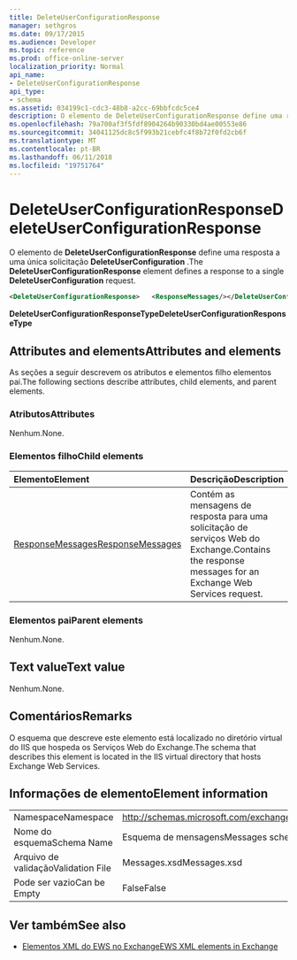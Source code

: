 ```yaml
---
title: DeleteUserConfigurationResponse
manager: sethgros
ms.date: 09/17/2015
ms.audience: Developer
ms.topic: reference
ms.prod: office-online-server
localization_priority: Normal
api_name:
- DeleteUserConfigurationResponse
api_type:
- schema
ms.assetid: 034199c1-cdc3-48b8-a2cc-69bbfcdc5ce4
description: O elemento de DeleteUserConfigurationResponse define uma resposta a uma única solicitação DeleteUserConfiguration.
ms.openlocfilehash: 79a700af3f5fdf8904264b90330bd4ae00553e86
ms.sourcegitcommit: 34041125dc8c5f993b21cebfc4f8b72f0fd2cb6f
ms.translationtype: MT
ms.contentlocale: pt-BR
ms.lasthandoff: 06/11/2018
ms.locfileid: "19751764"
---
```

# <a name="deleteuserconfigurationresponse"></a><span data-ttu-id="3a045-103">DeleteUserConfigurationResponse</span><span class="sxs-lookup"><span data-stu-id="3a045-103">DeleteUserConfigurationResponse</span></span>

<span data-ttu-id="3a045-104">O elemento de **DeleteUserConfigurationResponse** define uma resposta a uma única solicitação **DeleteUserConfiguration** .</span><span class="sxs-lookup"><span data-stu-id="3a045-104">The **DeleteUserConfigurationResponse** element defines a response to a single **DeleteUserConfiguration** request.</span></span> 
  
```xml
<DeleteUserConfigurationResponse>   <ResponseMessages/></DeleteUserConfigurationResponse>
```

 <span data-ttu-id="3a045-105">**DeleteUserConfigurationResponseType**</span><span class="sxs-lookup"><span data-stu-id="3a045-105">**DeleteUserConfigurationResponseType**</span></span>
## <a name="attributes-and-elements"></a><span data-ttu-id="3a045-106">Attributes and elements</span><span class="sxs-lookup"><span data-stu-id="3a045-106">Attributes and elements</span></span>

<span data-ttu-id="3a045-107">As seções a seguir descrevem os atributos e elementos filho elementos pai.</span><span class="sxs-lookup"><span data-stu-id="3a045-107">The following sections describe attributes, child elements, and parent elements.</span></span>
  
### <a name="attributes"></a><span data-ttu-id="3a045-108">Atributos</span><span class="sxs-lookup"><span data-stu-id="3a045-108">Attributes</span></span>

<span data-ttu-id="3a045-109">Nenhum.</span><span class="sxs-lookup"><span data-stu-id="3a045-109">None.</span></span>
  
### <a name="child-elements"></a><span data-ttu-id="3a045-110">Elementos filho</span><span class="sxs-lookup"><span data-stu-id="3a045-110">Child elements</span></span>

|<span data-ttu-id="3a045-111">**Elemento**</span><span class="sxs-lookup"><span data-stu-id="3a045-111">**Element**</span></span>|<span data-ttu-id="3a045-112">**Descrição**</span><span class="sxs-lookup"><span data-stu-id="3a045-112">**Description**</span></span>|
|:-----|:-----|
|[<span data-ttu-id="3a045-113">ResponseMessages</span><span class="sxs-lookup"><span data-stu-id="3a045-113">ResponseMessages</span></span>](responsemessages.md) <br/> |<span data-ttu-id="3a045-114">Contém as mensagens de resposta para uma solicitação de serviços Web do Exchange.</span><span class="sxs-lookup"><span data-stu-id="3a045-114">Contains the response messages for an Exchange Web Services request.</span></span>  <br/> |
   
### <a name="parent-elements"></a><span data-ttu-id="3a045-115">Elementos pai</span><span class="sxs-lookup"><span data-stu-id="3a045-115">Parent elements</span></span>

<span data-ttu-id="3a045-116">Nenhum.</span><span class="sxs-lookup"><span data-stu-id="3a045-116">None.</span></span>
  
## <a name="text-value"></a><span data-ttu-id="3a045-117">Text value</span><span class="sxs-lookup"><span data-stu-id="3a045-117">Text value</span></span>

<span data-ttu-id="3a045-118">Nenhum.</span><span class="sxs-lookup"><span data-stu-id="3a045-118">None.</span></span>
  
## <a name="remarks"></a><span data-ttu-id="3a045-119">Comentários</span><span class="sxs-lookup"><span data-stu-id="3a045-119">Remarks</span></span>

<span data-ttu-id="3a045-120">O esquema que descreve este elemento está localizado no diretório virtual do IIS que hospeda os Serviços Web do Exchange.</span><span class="sxs-lookup"><span data-stu-id="3a045-120">The schema that describes this element is located in the IIS virtual directory that hosts Exchange Web Services.</span></span>
  
## <a name="element-information"></a><span data-ttu-id="3a045-121">Informações de elemento</span><span class="sxs-lookup"><span data-stu-id="3a045-121">Element information</span></span>

|||
|:-----|:-----|
|<span data-ttu-id="3a045-122">Namespace</span><span class="sxs-lookup"><span data-stu-id="3a045-122">Namespace</span></span>  <br/> |http://schemas.microsoft.com/exchange/services/2006/messages  <br/> |
|<span data-ttu-id="3a045-123">Nome do esquema</span><span class="sxs-lookup"><span data-stu-id="3a045-123">Schema Name</span></span>  <br/> |<span data-ttu-id="3a045-124">Esquema de mensagens</span><span class="sxs-lookup"><span data-stu-id="3a045-124">Messages schema</span></span>  <br/> |
|<span data-ttu-id="3a045-125">Arquivo de validação</span><span class="sxs-lookup"><span data-stu-id="3a045-125">Validation File</span></span>  <br/> |<span data-ttu-id="3a045-126">Messages.xsd</span><span class="sxs-lookup"><span data-stu-id="3a045-126">Messages.xsd</span></span>  <br/> |
|<span data-ttu-id="3a045-127">Pode ser vazio</span><span class="sxs-lookup"><span data-stu-id="3a045-127">Can be Empty</span></span>  <br/> |<span data-ttu-id="3a045-128">False</span><span class="sxs-lookup"><span data-stu-id="3a045-128">False</span></span>  <br/> |
   
## <a name="see-also"></a><span data-ttu-id="3a045-129">Ver também</span><span class="sxs-lookup"><span data-stu-id="3a045-129">See also</span></span>

- [<span data-ttu-id="3a045-130">Elementos XML do EWS no Exchange</span><span class="sxs-lookup"><span data-stu-id="3a045-130">EWS XML elements in Exchange</span></span>](ews-xml-elements-in-exchange.md)

